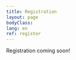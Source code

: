 ```yaml
---
title: Registration
layout: page
bodyClass:
lang: en
ref: register
---
```


<!--

Please complete the registration form below.
[Contact us](/en/contact) if you have questions or need more information.



<iframe src="https://docs.google.com/forms/d/e/1FAIpQLScQNzT9FPAX7EUVfhiIH_4vbJnsbConuMj5i4FEcLJPik96wg/viewform?embedded=true" width="640" height="1244" frameborder="0" marginheight="0" marginwidth="0">Loading…</iframe>

-->

Registration coming soon!
